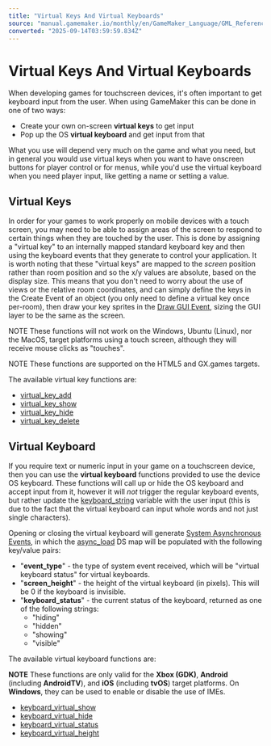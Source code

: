 ```yaml
---
title: "Virtual Keys And Virtual Keyboards"
source: "manual.gamemaker.io/monthly/en/GameMaker_Language/GML_Reference/Game_Input/Virtual_Keys_And_Keyboards/Virtual_Keys_And_Keyboards.htm"
converted: "2025-09-14T03:59:59.834Z"
---
```


# Virtual Keys And Virtual Keyboards

When developing games for touchscreen devices, it's often important to get keyboard input from the user. When using GameMaker this can be done in one of two ways:

-   Create your own on-screen **virtual keys** to get input
-   Pop up the OS **virtual keyboard** and get input from that

What you use will depend very much on the game and what you need, but in general you would use virtual keys when you want to have onscreen buttons for player control or for menus, while you'd use the virtual keyboard when you need player input, like getting a name or setting a value.

## Virtual Keys

In order for your games to work properly on mobile devices with a touch screen, you may need to be able to assign areas of the screen to respond to certain things when they are touched by the user. This is done by assigning a "virtual key" to an internally mapped standard keyboard key and then using the keyboard events that they generate to control your application. It is worth noting that these "virtual keys" are mapped to the _screen_ position rather than room position and so the x/y values are absolute, based on the display size. This means that you don't need to worry about the use of views or the relative room coordinates, and can simply define the keys in the Create Event of an object (you only need to define a virtual key once per-room), then draw your key sprites in the [Draw GUI Event](../../../../The_Asset_Editors/Object_Properties/Draw_Events.md), sizing the GUI layer to be the same as the screen.

NOTE These functions will not work on the Windows, Ubuntu (Linux), nor the MacOS, target platforms using a touch screen, although they will receive mouse clicks as "touches".

NOTE These functions are supported on the HTML5 and GX.games targets.

The available virtual key functions are:

-   [virtual\_key\_add](virtual_key_add.md)
-   [virtual\_key\_show](virtual_key_show.md)
-   [virtual\_key\_hide](virtual_key_hide.md)
-   [virtual\_key\_delete](../../../../../../../GameMaker_Language/GML_Reference/Game_Input/Virtual_Keys_And_Keyboards/virtual_key_delete.md)

## Virtual Keyboard

If you require text or numeric input in your game on a touchscreen device, then you can use the **virtual keyboard** functions provided to use the device OS keyboard. These functions will call up or hide the OS keyboard and accept input from it, however it will _not_ trigger the regular keyboard events, but rather update the [keyboard\_string](../Keyboard_Input/keyboard_string.md) variable with the user input (this is due to the fact that the virtual keyboard can input whole words and not just single characters).

Opening or closing the virtual keyboard will generate [System Asynchronous Events](../../../../The_Asset_Editors/Object_Properties/Async_Events.md), in which the [async\_load](../../../GML_Overview/Variables/Builtin_Global_Variables/async_load.md) DS map will be populated with the following key/value pairs:

-   "**event\_type**" - the type of system event received, which will be "virtual keyboard status" for virtual keyboards.
-   "**screen\_height**" - the height of the virtual keyboard (in pixels). This will be 0 if the keyboard is invisible.
-   "**keyboard\_status**" - the current status of the keyboard, returned as one of the following strings:
    -   "hiding"
    -   "hidden"
    -   "showing"
    -   "visible"

The available virtual keyboard functions are:

**NOTE** These functions are only valid for the **Xbox (GDK)**, **Android** (including **AndroidTV**), and **iOS** (including **tvOS**) target platforms. On **Windows**, they can be used to enable or disable the use of IMEs.

-   [keyboard\_virtual\_show](keyboard_virtual_show.md)
-   [keyboard\_virtual\_hide](keyboard_virtual_hide.md)
-   [keyboard\_virtual\_status](keyboard_virtual_status.md)
-   [keyboard\_virtual\_height](keyboard_virtual_height.md)